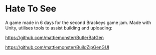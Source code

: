 # Hate To See
A game made in 6 days for the second Brackeys game jam. Made with Unity, utilises tools to assist building and uploading: 

https://github.com/mattiemonster/ButlerBatGen

https://github.com/mattiemonster/BuildZipGenGUI
